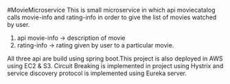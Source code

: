 #MovieMicroservice
This is small microservice in which api moviecatalog calls movie-info and rating-info in order to give the list of movies watched by user.

1) api movie-info -> description of movie 
2) rating-info  -> rating given by user to a particular movie.
 
All three api are build using spring boot.This project is also deployed in AWS using EC2 & S3.
Circuit Breaking is implemented in project using Hystrix and service discovery protocol is implemented using Eureka server.
